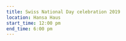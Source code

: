 ```yaml
---
title: Swiss National Day celebration 2019
location: Hansa Haus
start_time: 12:00 pm
end_time: 6:00 pm
---
```

